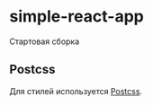 # simple-react-app
Стартовая сборка


## Postcss
Для стилей используется [Postcss](https://postcss.org/).
